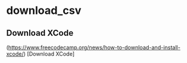 # download_csv


## Download XCode

(https://www.freecodecamp.org/news/how-to-download-and-install-xcode/) [Download XCode]
